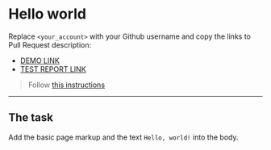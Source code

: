 # Hello world
Replace `<your_account>` with your Github username and copy the links to Pull Request description:
- [DEMO LINK](https://Anton-Liada.github.io/layout_hello-world/)
- [TEST REPORT LINK](https://Anton-Liada.github.io/layout_hello-world/report/html_report/)

> Follow [this instructions](https://mate-academy.github.io/layout_task-guideline/#how-to-solve-the-layout-tasks-on-github)
___

## The task
Add the basic page markup and the text `Hello, world!` into the body.
